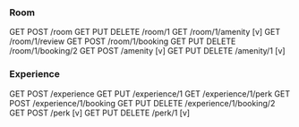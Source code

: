 ### Room

GET POST /room
GET PUT DELETE /room/1
GET /room/1/amenity [v]
GET /room/1/review
GET POST /room/1/booking
GET PUT DELETE /room/1/booking/2
GET POST /amenity [v]
GET PUT DELETE /amenity/1 [v]

### Experience

GET POST /experience
GET PUT /experience/1
GET /experience/1/perk
GET POST /experience/1/booking
GET PUT DELETE /experience/1/booking/2
GET POST /perk [v]
GET PUT DELETE /perk/1 [v]
